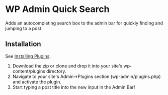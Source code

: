 
# WP Admin Quick Search

Adds an autocompleting search box to the admin bar for quickly finding and jumping to a post


## Installation

See [Installing Plugins](http://codex.wordpress.org/Managing_Plugins#Installing_Plugins).

1. Download the zip or clone and drop it into your site's wp-content/plugins directory.
1. Navigate to your site's Admin->Plugins section (wp-admin/plugins.php) and activate the plugin.
1. Start typing a post title into the new input in the Admin Bar!
